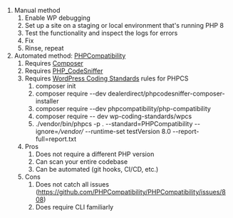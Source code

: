 1. Manual method
   1. Enable WP debugging
   2. Set up a site on a staging or local environment that's running PHP 8
   3. Test the functionality and inspect the logs for errors
   4. Fix
   5. Rinse, repeat
2. Automated method: [PHPCompatibility](https://github.com/PHPCompatibility/PHPCompatibility)
   1. Requires [Composer](https://getcomposer.org/)
   2. Requires [PHP_CodeSniffer](https://github.com/squizlabs/PHP_CodeSniffer)
   3. Requires [WordPress Coding Standards](https://github.com/WordPress/WordPress-Coding-Standards) rules for PHPCS
      1. composer init
      2. composer require --dev dealerdirect/phpcodesniffer-composer-installer
      3. composer require --dev phpcompatibility/php-compatibility
      4. composer require -- dev wp-coding-standards/wpcs
      5. ./vendor/bin/phpcs -p . --standard=PHPCompatibility --ignore=*/vendor/* --runtime-set testVersion 8.0 --report-full=report.txt
   4. Pros
      1. Does not require a different PHP version
      2. Can scan your entire codebase
      3. Can be automated (git hooks, CI/CD, etc.)
   5. Cons
      1. Does not catch all issues (https://github.com/PHPCompatibility/PHPCompatibility/issues/808)
      2. Does require CLI familiarly